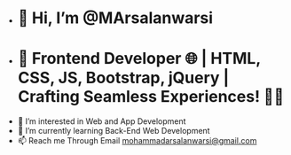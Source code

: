 - # 👋 Hi, I’m @MArsalanwarsi
- # 🚀 Frontend Developer 🌐 | HTML, CSS, JS, Bootstrap, jQuery | Crafting Seamless Experiences! 🎨✨
- 👀 I’m interested in Web and App Development
- 🌱 I’m currently learning Back-End Web Development
- 📫 Reach me Through Email mohammadarsalanwarsi@gmail.com


